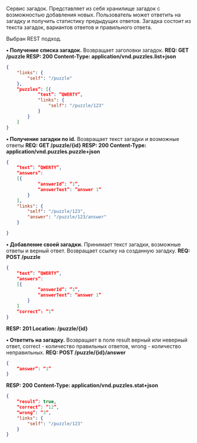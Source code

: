 Сервис загадок. Представляет из себя хранилище загадок с возможностью добавления новых. Пользователь может ответить на загадку и получить статистику предыдущих ответов.
Загадка состоит из текста загадок, вариантов ответов и правильного ответа.

Выбран REST подход.

**•	Получение списка загадок.** Возвращает заголовки загадок.
**REQ:  GET /puzzle
RESP:  200 Content-Type: application/vnd.puzzles.list+json**
```json
{
	"links": {
		"self": "/puzzle"
	},
	“puzzles”: [{
			“text”: ”QWERTY”,
			"links": {
				"self": "/puzzle/123"
			}
		}
	]
}
```

**•	Получение загадки по id.** Возвращает текст загадки и возможные ответы
**REQ:  GET /puzzle/{id}
RESP:  200 Content-Type: application/vnd.puzzles.puzzle+json**
```json
{
	“text”: ”QWERTY”,
	“answers”:
	[{
			“answerId”: ”1”,
			“answerText”: ”answer 1”
		}
	],
	"links": {
		"self": "/puzzle/123",
		"answer": "/puzzle/123/answer"
	}

}
```

**•	Добавление своей загадки.** Принимает текст загадки, возможные ответы и верный ответ. Возвращает ссылку на созданную загадку.
**REQ: POST /puzzle**
```json
{
	“text”: ”QWERTY”,
	“answers”:
	[{
			“answerId”: ”1”,
			“answerText”: ”answer 1”
		}
	]
	“correct”: ”1”
}
```
**RESP:  201 Location: /puzzle/{id}**

**•	Ответить на загадку.** Возвращает в поле result верный или неверный ответ, correct - количество правильных ответов, wrong - количество неправильных.
**REQ: POST /puzzle/{id}/answer**
```json
{
	“answer”: “1”
}
```
**RESP: 200 Content-Type: application/vnd.puzzles.stat+json**
```json
{
	“result”: true,
	“correct”: ”12”,
	“wrong”: ”3”,
	"links": {
		"self": "/puzzle/123"
	}
}
```
